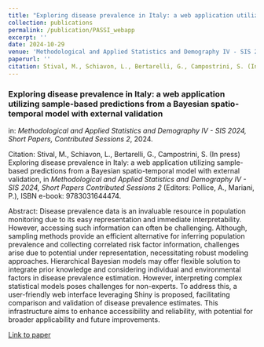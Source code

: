 ```yaml
---
title: "Exploring disease prevalence in Italy: a web application utilizing sample-based predictions from a Bayesian spatio-temporal model with external validation"
collection: publications
permalink: /publication/PASSI_webapp
excerpt: ''
date: 2024-10-29
venue: 'Methodological and Applied Statistics and Demography IV - SIS 2024, Short Papers, Contributed Sessions 2'
paperurl: ''
citation: Stival, M., Schiavon, L., Bertarelli, G., Campostrini, S. (In press) Exploring disease prevalence in Italy: a web application utilizing sample-based predictions from a Bayesian spatio-temporal model with external validation, in <i>Methodological and Applied Statistics and Demography IV - SIS 2024, Short Papers Contributed Sessions 2</i> (Editors: Pollice, A., Mariani, P.), ISBN e-book: 9783031644474.
---
```


### Exploring disease prevalence in Italy: a web application utilizing sample-based predictions from a Bayesian spatio-temporal model with external validation
in: _Methodological and Applied Statistics and Demography IV - SIS 2024, Short Papers, Contributed Sessions 2_, 2024.

Citation: Stival, M., Schiavon, L., Bertarelli, G., Campostrini, S. (In press) Exploring disease prevalence in Italy: a web application utilizing sample-based predictions from a Bayesian spatio-temporal model with external validation, in <i>Methodological and Applied Statistics and Demography IV - SIS 2024, Short Papers Contributed Sessions 2</i> (Editors: Pollice, A., Mariani, P.), ISBN e-book: 9783031644474.

Abstract: Disease prevalence data is an invaluable resource in population monitoring due to its easy representation and immediate interpretability.
However, accessing such information can often be challenging.
Although, sampling methods provide an efficient alternative for inferring population prevalence and collecting correlated risk factor information,
challenges arise due to potential under representation, necessitating robust modeling approaches. Hierarchical Bayesian models may offer flexible solution to integrate prior knowledge and considering individual and environmental factors in disease prevalence estimation. However, interpreting
complex statistical models poses challenges for non-experts. To address this, a user-friendly web interface leveraging Shiny is proposed, facilitating comparison and validation of disease prevalence estimates.
This infrastructure aims to enhance accessibility and reliability, with potential for broader applicability and future improvements.

[Link to paper]()
